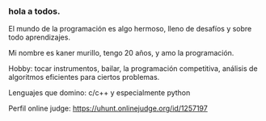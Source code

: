 ### hola a todos.

El mundo de la programación es algo hermoso, lleno de desafíos y sobre todo aprendizajes.

Mi nombre es kaner murillo, tengo 20 años, y amo la programación.

Hobby: tocar instrumentos, bailar, la programación competitiva, análisis de algoritmos eficientes para ciertos problemas.

Lenguajes que domino: c/c++ y especialmente python

Perfil online judge: https://uhunt.onlinejudge.org/id/1257197

